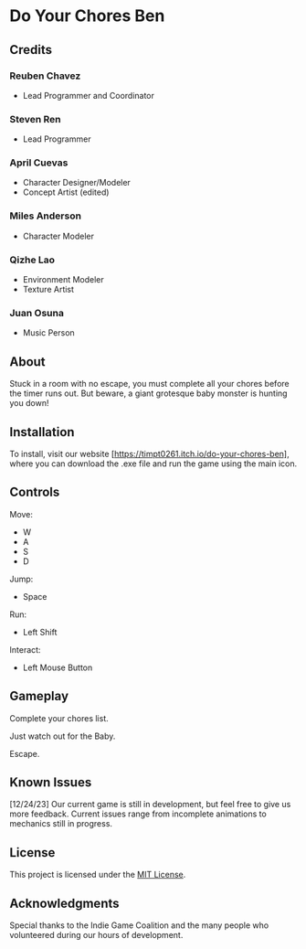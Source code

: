 # Do Your Chores Ben

## Credits

### Reuben Chavez
- Lead Programmer and Coordinator

### Steven Ren
- Lead Programmer

### April Cuevas
- Character Designer/Modeler
- Concept Artist (edited)

### Miles Anderson
- Character Modeler

### Qizhe Lao
- Environment Modeler
- Texture Artist

### Juan Osuna
- Music Person

## About

Stuck in a room with no escape, you must complete all your chores before the timer runs out. But beware, a giant grotesque baby monster is hunting you down!

## Installation

To install, visit our website [https://timpt0261.itch.io/do-your-chores-ben], where you can download the .exe file and run the game using the main icon.

## Controls

Move:
- W
- A
- S
- D

Jump:
- Space

Run:
- Left Shift

Interact:
- Left Mouse Button

## Gameplay

Complete your chores list.

Just watch out for the Baby.

Escape.

## Known Issues

[12/24/23]
Our current game is still in development, but feel free to give us more feedback. Current issues range from incomplete animations to mechanics still in progress.

## License

This project is licensed under the [MIT License](https://choosealicense.com/licenses/mit/).

## Acknowledgments

Special thanks to the Indie Game Coalition and the many people who volunteered during our hours of development.
